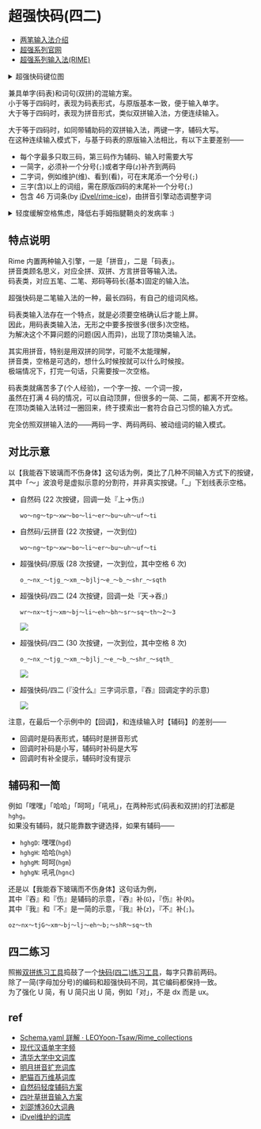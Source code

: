 # 超强快码(四二)

- [两笔输入法介绍](https://lbzj.github.io/)
- [超强系列官网](http://fds8866.ysepan.com/)
- [超强系列输入法(RIME)](https://github.com/whjiang/cqeb)

<details><summary>超强快码键位图</summary>

![](https://du1ab.one/images/2022/chao_qiang_kuai_ma_kb.png)

![](https://du1ab.one/images/2022/chao_qiang_kuai_ma_ref.png)
</details>

兼具单字(码表)和词句(双拼)的混输方案。  
小于等于四码时，表现为码表形式，与原版基本一致，便于输入单字。  
大于等于四码时，表现为拼音形式，类似双拼输入法，方便连续输入。  

大于等于四码时，如同带辅助码的双拼输入法，两键一字，辅码大写。  
在这种连续输入模式下，与基于码表的原版输入法相比，有以下主要差别——

  - 每个字最多只取三码，第三码作为辅码、输入时需要大写
  - 一简字，必须补一个分号(`;`)或者字母(`z`)补齐到两码
  - 二字词，例如维护(维)、看到(看)，可在末尾添一个分号(`;`)
  - 三字(含)以上的词组，需在原版四码的末尾补一个分号(`;`)
  - 包含 46 万词条(by [iDvel/rime-ice](https://github.com/iDvel/rime-ice))，由拼音引擎动态调整字词

<details><summary>轻度缓解空格焦虑，降低右手姆指腱鞘炎的发病率 :)</summary>

![](https://du1ab.one/images/2022/finkelstein_test.png)
</details>

## 特点说明

Rime 内置两种输入引擎，一是「拼音」，二是「码表」。  
拼音类顾名思义，对应全拼、双拼、方言拼音等输入法。  
码表类，对应五笔、二笔、郑码等码长(基本)固定的输入法。

超强快码是二笔输入法的一种，最长四码，有自己的组词风格。

码表类输入法存在一个特点，就是必须要空格确认后才能上屏。  
因此，用码表类输入法，无形之中要多按很多(很多)次空格。  
为解决这个不算问题的问题(因人而异)，出现了顶功类输入法。

其实用拼音，特别是用双拼的同学，可能不太能理解，  
拼音类，空格是可选的，想什么时候按就可以什么时候按。  
极端情况下，打完一句话，只需要按一次空格。

码表类就痛苦多了(个人经验)，一个字一按、一个词一按，  
虽然在打满 4 码的情况，可以自动顶屏，但很多的一简、二简，都离不开空格。  
在顶功类输入法转过一圈回来，终于摸索出一套符合自己习惯的输入方式。

完全仿照双拼输入法的——两码一字、两码两码、被动组词的输入模式。

## 对比示意

以【我能吞下玻璃而不伤身体】这句话为例，类比了几种不同输入方式下的按键，  
其中「～」波浪号是虚拟示意的分割符，并非真实按键。「_」下划线表示空格。

- 自然码 (22 次按键，回调一处『上->伤』)

  `wo～ng～tp～xw～bo～li～er～bu～uh～uf～ti`

- 自然码/云拼音 (22 次按键，一次到位)

  `wo～ng～tp～xw～bo～li～er～bu～uh～uf～ti`

- 超强快码/原版 (28 次按键，一次到位，其中空格 6 次)

  `o_～nx_～tjg_～xm_～bjlj～e_～b_～shr_～sqth`

- 超强快码/四二 (24 次按键，回调一处『天->吞』)

  `wr～nx～tj～xm～bj～li～eh～bh～sr～sq～th～2～3`

    ![](https://www.du1ab.one/images/2022/cqkm_42-1.gif)

- 超强快码/四二 (30 次按键，一次到位，其中空格 8 次)

  `o_～nx_～tjg_～xm_～bjlj_～e_～b_～shr_～sqth_`

    ![](https://www.du1ab.one/images/2022/cqkm_42-2.gif)

- 超强快码/四二 (『没什么』三字词示意，『吞』回调定字的示意)

    ![](https://www.du1ab.one/images/2022/cqkm_42-3.gif)

注意，在最后一个示例中的【回调】，和连续输入时【辅码】的差别——

  - 回调时是码表形式，辅码时是拼音形式
  - 回调时补码是小写，辅码时补码是大写
  - 回调时有补全提示，辅码时没有提示

## 辅码和一简

例如「嘿嘿」「哈哈」「呵呵」「吼吼」，在两种形式(码表和双拼)的打法都是 `hghg`。  
如果没有辅码，就只能靠数字键选择，如果有辅码——

  - `hghgD`: 嘿嘿(`hgd`)
  - `hghgH`: 哈哈(`hgh`)
  - `hghgM`: 呵呵(`hgm`)
  - `hghgN`: 吼吼(`hgnc`)

还是以【我能吞下玻璃而不伤身体】这句话为例，  
其中『吞』和『伤』是辅码的示意，『吞』补(`G`)，『伤』补(`R`)。  
其中『我』和『不』是一简的示意，『我』补(`z`)，『不』补(`;`)。  

  `oz～nx～tjG～xm～bj～lj～eh～b;～shR～sq～th`

## 四二练习

照搬[双拼练习工具](https://github.com/BlueSky-07/Shuang)捣鼓了一个[快码(四二)练习工具](https://du1ab.one/42)，每字只靠前两码。  
除了一简(字母加分号)的编码和超强快码不同，其它编码都保持一致。  
为了强化 U 简，有 U 简只出 U 简，例如「对」，不是 dx 而是 ux。

## ref

- [Schema.yaml 詳解 · LEOYoon-Tsaw/Rime_collections](https://github.com/LEOYoon-Tsaw/Rime_collections/blob/master/Rime_description.md)
- [现代汉语单字字频](https://lingua.mtsu.edu/chinese-computing/statistics/char/list.php?Which=MO)
- [清华大学中文词库](https://github.com/thunlp/THUOCL)
- [明月拼音扩充词库](https://github.com/rime-aca/dictionaries)
- [肥猫百万维基词库](https://github.com/felixonmars/fcitx5-pinyin-zhwiki)
- [自然码轻度辅码方案](https://github.com/bigshans/rime-zrm)
- [四叶草拼音输入方案](https://github.com/fkxxyz/rime-cloverpinyin)
- [刘邵博360大词典](https://github.com/fkxxyz/chinese-dictionary-3.6million)
- [iDvel维护的词库](https://github.com/iDvel/rime-ice)

